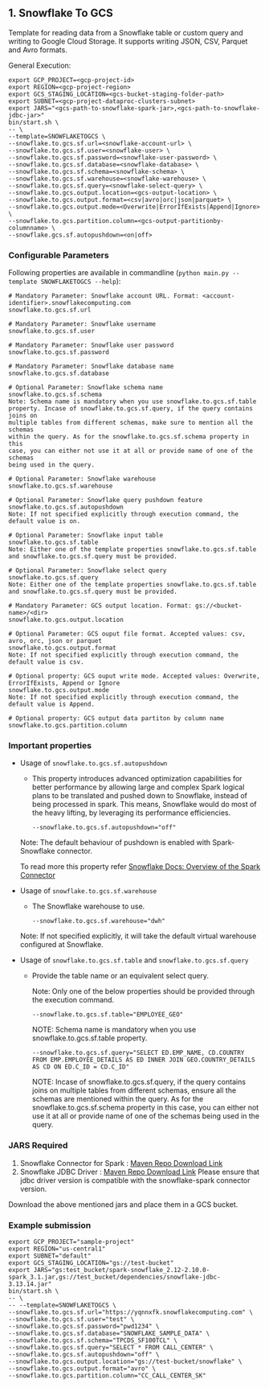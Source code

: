 ## 1. Snowflake To GCS

Template for reading data from a Snowflake table or custom query and writing to Google Cloud Storage. It supports writing JSON, CSV, Parquet and Avro formats.

General Execution:

```
export GCP_PROJECT=<gcp-project-id>
export REGION=<gcp-project-region>
export GCS_STAGING_LOCATION=<gcs-bucket-staging-folder-path>
export SUBNET=<gcp-project-dataproc-clusters-subnet>
export JARS="<gcs-path-to-snowflake-spark-jar>,<gcs-path-to-snowflake-jdbc-jar>"
bin/start.sh \
-- \
--template=SNOWFLAKETOGCS \
--snowflake.to.gcs.sf.url=<snowflake-account-url> \
--snowflake.to.gcs.sf.user=<snowflake-user> \
--snowflake.to.gcs.sf.password=<snowflake-user-password> \
--snowflake.to.gcs.sf.database=<snowflake-database> \
--snowflake.to.gcs.sf.schema=<snowflake-schema> \
--snowflake.to.gcs.sf.warehouse=<snowflake-warehouse> \
--snowflake.to.gcs.sf.query=<snowflake-select-query> \
--snowflake.to.gcs.output.location=<gcs-output-location> \
--snowflake.to.gcs.output.format=<csv|avro|orc|json|parquet> \
--snowflake.to.gcs.output.mode=<Overwrite|ErrorIfExists|Append|Ignore> \
--snowflake.to.gcs.partition.column=<gcs-output-partitionby-columnname> \
--snowflake.gcs.sf.autopushdown=<on|off>
```

### Configurable Parameters
Following properties are available in commandline (`python main.py --template SNOWFLAKETOGCS --help`):

```
# Mandatory Parameter: Snowflake account URL. Format: <account-identifier>.snowflakecomputing.com
snowflake.to.gcs.sf.url

# Mandatory Parameter: Snowflake username
snowflake.to.gcs.sf.user

# Mandatory Parameter: Snowflake user password
snowflake.to.gcs.sf.password

# Mandatory Parameter: Snowflake database name
snowflake.to.gcs.sf.database

# Optional Parameter: Snowflake schema name
snowflake.to.gcs.sf.schema
Note: Schema name is mandatory when you use snowflake.to.gcs.sf.table property. Incase of snowflake.to.gcs.sf.query, if the query contains joins on 
multiple tables from different schemas, make sure to mention all the schemas 
within the query. As for the snowflake.to.gcs.sf.schema property in this 
case, you can either not use it at all or provide name of one of the schemas 
being used in the query.

# Optional Parameter: Snowflake warehouse
snowflake.to.gcs.sf.warehouse

# Optional Parameter: Snowflake query pushdown feature
snowflake.to.gcs.sf.autopushdown
Note: If not specified explicitly through execution command, the default value is on.

# Optional Parameter: Snowflake input table
snowflake.to.gcs.sf.table
Note: Either one of the template properties snowflake.to.gcs.sf.table and snowflake.to.gcs.sf.query must be provided.

# Optional Parameter: Snowflake select query
snowflake.to.gcs.sf.query
Note: Either one of the template properties snowflake.to.gcs.sf.table and snowflake.to.gcs.sf.query must be provided.

# Mandatory Parameter: GCS output location. Format: gs://<bucket-name>/<dir>
snowflake.to.gcs.output.location

# Optional Parameter: GCS ouput file format. Accepted values: csv, avro, orc, json or parquet
snowflake.to.gcs.output.format
Note: If not specified explicitly through execution command, the default value is csv.

# Optional property: GCS ouput write mode. Accepted values: Overwrite, ErrorIfExists, Append or Ignore
snowflake.to.gcs.output.mode
Note: If not specified explicitly through execution command, the default value is Append.

# Optional property: GCS output data partiton by column name
snowflake.to.gcs.partition.column
```

### Important properties

* Usage of `snowflake.to.gcs.sf.autopushdown`
    * This property introduces advanced optimization capabilities for better performance by allowing large and complex Spark logical plans to be translated and pushed down to Snowflake, instead of being processed in spark. This means, Snowflake would do most of the heavy lifting, by leveraging its performance efficiencies.
        ```
        --snowflake.to.gcs.sf.autopushdown="off"
        ```
    Note: The default behaviour of pushdown is enabled with Spark-Snowflake connector.

    To read more this property refer [Snowflake Docs: Overview of the Spark Connector](https://docs.snowflake.com/en/user-guide/spark-connector-overview.html#query-pushdown)

* Usage of `snowflake.to.gcs.sf.warehouse`
    * The Snowflake warehouse to use.
        ```
        --snowflake.to.gcs.sf.warehouse="dwh"
        ```
    Note: If not specified explicitly, it will take the default virtual warehouse configured at Snowflake.

* Usage of `snowflake.to.gcs.sf.table` and `snowflake.to.gcs.sf.query`
    * Provide the table name or an equivalent select query.
      
      Note: Only one of the below properties should be provided through the execution command.
        ```
        --snowflake.to.gcs.sf.table="EMPLOYEE_GEO"
        ```
        NOTE: Schema name is mandatory when you use snowflake.to.gcs.sf.table property. 

        ```
        --snowflake.to.gcs.sf.query="SELECT ED.EMP_NAME, CD.COUNTRY FROM EMP.EMPLOYEE_DETAILS AS ED INNER JOIN GEO.COUNTRY_DETAILS AS CD ON ED.C_ID = CD.C_ID"
        ```
        NOTE: Incase of snowflake.to.gcs.sf.query, if the query contains joins on multiple tables from different schemas, ensure all the schemas are mentioned within the query. As for the snowflake.to.gcs.sf.schema property in this case, you can either not use it at all or provide name of one of the schemas being used in the query.

### JARS Required

1. Snowflake Connector for Spark : [Maven Repo Download Link](https://mvnrepository.com/artifact/net.snowflake/spark-snowflake)
2. Snowflake JDBC Driver : [Maven Repo Download Link](https://mvnrepository.com/artifact/net.snowflake/snowflake-jdbc) Please ensure that jdbc driver version is compatible with the snowflake-spark connector version.

Download the above mentioned jars and place them in a GCS bucket.

### Example submission
```
export GCP_PROJECT="sample-project"
export REGION="us-central1"
export SUBNET="default"
export GCS_STAGING_LOCATION="gs://test-bucket"
export JARS="gs:test_bucket/spark-snowflake_2.12-2.10.0-spark_3.1.jar,gs://test_bucket/dependencies/snowflake-jdbc-3.13.14.jar"
bin/start.sh \
-- \
-- --template=SNOWFLAKETOGCS \
--snowflake.to.gcs.sf.url="https://yqnnxfk.snowflakecomputing.com" \
--snowflake.to.gcs.sf.user="test" \
--snowflake.to.gcs.sf.password="pwd1234" \
--snowflake.to.gcs.sf.database="SNOWFLAKE_SAMPLE_DATA" \
--snowflake.to.gcs.sf.schema="TPCDS_SF100TCL" \
--snowflake.to.gcs.sf.query="SELECT * FROM CALL_CENTER" \
--snowflake.to.gcs.sf.autopushdown="off" \
--snowflake.to.gcs.output.location="gs://test-bucket/snowflake" \
--snowflake.to.gcs.output.format="avro" \
--snowflake.to.gcs.partition.column="CC_CALL_CENTER_SK" 
```